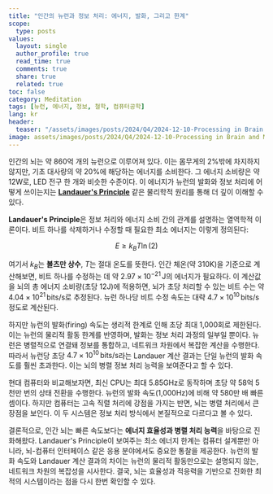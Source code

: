 ```yaml
---
title: "인간의 뉴런과 정보 처리: 에너지, 발화, 그리고 한계"
scope:
  type: posts
values:
  layout: single
  author_profile: true
  read_time: true
  comments: true
  share: true
  related: true
toc: false
category: Meditation
tags: [뉴런, 에너지, 정보, 철학, 컴퓨터공학]
lang: kr
header:
  teaser: "/assets/images/posts/2024/Q4/2024-12-10-Processing in Brain and Machine/12w_bulb.webp"
image: assets/images/posts/2024/Q4/2024-12-10-Processing in Brain and Machine/12w_bulb.webp
---
```


인간의 뇌는 약 860억 개의 뉴런으로 이루어져 있다. 이는 몸무게의 2%밖에 차지하지 않지만, 기초 대사량의 약 20%에 해당하는 에너지를 소비한다. 그 에너지 소비량은 약 12W로, LED 전구 한 개와 비슷한 수준이다. 이 에너지가 뉴런의 발화와 정보 처리에 어떻게 쓰이는지는 **[Landauer's Principle](https://en.wikipedia.org/wiki/Landauer%27s_principle)** 같은 물리학적 원리를 통해 더 깊이 이해할 수 있다.

**Landauer's Principle**은 정보 처리와 에너지 소비 간의 관계를 설명하는 열역학적 이론이다. 비트 하나를 삭제하거나 수정할 때 필요한 최소 에너지는 이렇게 정의된다:

$$
E \geq k_B T \ln(2)
$$

여기서 $k_B$는 **볼츠만 상수**, $T$는 절대 온도를 뜻한다. 인간 체온(약 310K)을 기준으로 계산해보면, 비트 하나를 수정하는 데 약 $2.97 \times 10^{-21} \, \mathrm{J}$의 에너지가 필요하다. 이 계산값을 뇌의 총 에너지 소비량(초당 12J)에 적용하면, 뇌가 초당 처리할 수 있는 비트 수는 약 $4.04 \times 10^{21} \, \mathrm{bits/s}$로 추정된다. 뉴런 하나당 비트 수정 속도는 대략 $4.7 \times 10^{10} \, \mathrm{bits/s}$ 정도로 계산된다.

하지만 뉴런의 발화(firing) 속도는 생리적 한계로 인해 초당 최대 1,000회로 제한된다. 이는 뉴런의 물리적 활동 한계를 반영하며, 발화는 정보 처리 과정의 일부일 뿐이다. 뉴런은 병렬적으로 연결돼 정보를 통합하고, 네트워크 차원에서 복잡한 계산을 수행한다. 따라서 뉴런당 초당 $4.7 \times 10^{10} \, \mathrm{bits/s}$라는 Landauer 계산 결과는 단일 뉴런의 발화 속도를 훨씬 초과한다. 이는 뇌의 병렬 정보 처리 능력을 보여준다고 할 수 있다.

현대 컴퓨터와 비교해보자면, 최신 CPU는 최대 5.85GHz로 동작하며 초당 약 58억 5천만 번의 상태 전환을 수행한다. 뉴런의 발화 속도(1,000Hz)에 비해 약 580만 배 빠른 셈이다. 하지만 컴퓨터는 고속 직렬 처리에 강점을 가지는 반면, 뇌는 병렬 처리에서 큰 장점을 보인다. 이 두 시스템은 정보 처리 방식에서 본질적으로 다르다고 볼 수 있다.

결론적으로, 인간 뇌는 빠른 속도보다는 **에너지 효율성과 병렬 처리 능력**을 바탕으로 진화해왔다. Landauer's Principle이 보여주는 최소 에너지 한계는 컴퓨터 설계뿐만 아니라, 뇌-컴퓨터 인터페이스 같은 응용 분야에서도 중요한 통찰을 제공한다. 뉴런의 발화 속도와 Landauer 계산 결과의 차이는 뉴런의 물리적 활동만으로는 설명되지 않는, 네트워크 차원의 복잡성을 시사한다. 결국, 뇌는 효율성과 적응력을 기반으로 진화한 최적의 시스템이라는 점을 다시 한번 확인할 수 있다.
